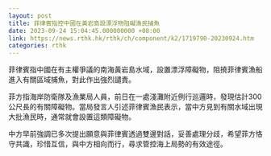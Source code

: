 ```yaml
---
layout: post
title: 菲律賓指控中國在黃岩島設漂浮物阻礙漁民捕魚
date: 2023-09-24 15:04:45.000000000 +08:00
link: https://news.rthk.hk/rthk/ch/component/k2/1719790-20230924.htm
categories: rthk
---
```


菲律賓指中國在有主權爭議的南海黃岩島水域，設置漂浮障礙物，阻撓菲律賓漁船進入有關區域捕魚，對此作出強烈譴責。

菲方指海岸防衛隊及漁業局人員，前日在一處淺灘附近例行巡邏時，發現估計300公尺長的有關障礙物。當局發言人引述菲律賓漁民表示，當中方見到有關水域出現大批漁民時，通常就會設置這類障礙物。

中方早前強調已多次提出願意與菲律賓透過雙邊對話，妥善處理分歧，希望菲方恪守共識，珍惜互信，與中方相向而行，尋求管控海上局勢的有效途徑。
